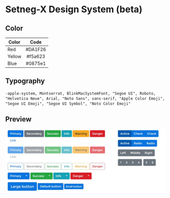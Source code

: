 # Setneg-X Design System (beta)

## Color
| Color        | Code           | 
| ------------- |:-------------:| 
| Red      | #DA1F26 | 
| Yellow      |#f5a623     |  
|Blue | #0875e1      |  
 
## Typography
```
-apple-system, Montserrat, BlinkMacSystemFont, "Segoe UI", Roboto, "Helvetica Neue", Arial, "Noto Sans", sans-serif, "Apple Color Emoji", "Segoe UI Emoji", "Segoe UI Symbol", "Noto Color Emoji"
```
## Preview
![Preview](https://github.com/designsystemid/i8n/blob/master/images/sample.JPG?raw=true)
